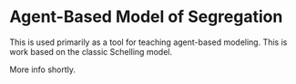 # Agent-Based Model of Segregation 

This is used primarily as a tool for teaching agent-based modeling. This is work based on the classic Schelling model. 

More info shortly.

